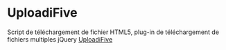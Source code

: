 # UploadiFive
Script de téléchargement de fichier HTML5, plug-in de téléchargement de fichiers multiples jQuery
[UploadiFive](https://github.com/missra-kit/jquery-plugins/tree/master/UploadiFive)

